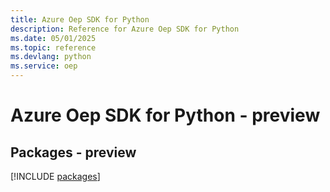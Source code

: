 ```yaml
---
title: Azure Oep SDK for Python
description: Reference for Azure Oep SDK for Python
ms.date: 05/01/2025
ms.topic: reference
ms.devlang: python
ms.service: oep
---
```

# Azure Oep SDK for Python - preview
## Packages - preview
[!INCLUDE [packages](oep-index.md)]